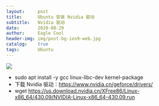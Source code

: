```yaml
---
layout:     post
title:      Ubuntu 安装 Nvidia 驱动
subtitle:   Nvidia 驱动
date:       2020-08-29
author:     Eagle Cool
header-img: img/post-bg-ios9-web.jpg
catalog: 	true
tags:       Ubuntu
---
```

![](https://s1.ax1x.com/2020/08/29/dHVEWt.png)
* sudo apt install -y gcc linux-libc-dev kernel-package
* 下载 Nvidia 驱动：https://www.nvidia.cn/geforce/drivers/
* wget https://us.download.nvidia.cn/XFree86/Linux-x86_64/430.09/NVIDIA-Linux-x86_64-430.09.run